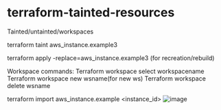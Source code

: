 # terraform-tainted-resources
Tainted/untainted/workspaces

terraform taint aws_instance.example3  

terraform apply -replace=aws_instance.example3 (for recreation/rebuild)

Workspace commands:
Terraform workspace select workspacename
Terraform workspace new wsname(for new ws)
Terraform workspace delete wsname

terraform import aws_instance.example <instance_id>
![image](https://github.com/gsbarure/terraform-tainted-resources/assets/125451289/570bd569-2b9f-46f3-9d0b-bc4c0e31ce0e)
